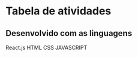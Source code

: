 <h1>Tabela de atividades</h1>

<h2>Desenvolvido com as linguagens</h2>


React.js
HTML
CSS
JAVASCRIPT
